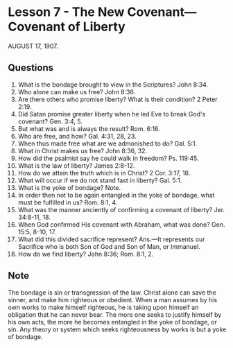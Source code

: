 # Lesson 7 - The New Covenant—Covenant of Liberty

AUGUST 17, 1907.

## Questions

1. What is the bondage brought to view in the Scriptures? John 8:34.
2. Who alone can make us free? John 8:36.
3. Are there others who promise liberty? What is their condition? 2 Peter 2:19.
4. Did Satan promise greater liberty when he led Eve to break God's covenant? Gen. 3:4, 5.
5. But what was and is always the result? Rom. 6:16.
6. Who are free, and how? Gal. 4:31, 28, 23.
7. When thus made free what are we admonished to do? Gal. 5:1.
8. What in Christ makes us free? John 8:36, 32.
9. How did the psalmist say he could walk in freedom? Ps. 119:45.
10. What is the law of liberty? James 2:8-12.
11. How do we attain the truth which is in Christ? 2 Cor. 3:17, 18.
12. What will occur if we do not stand fast in liberty? Gal. 5:1.
13. What is the yoke of bondage? Note.
14. In order then not to be again entangled in the yoke of bondage, what must be fulfilled in us? Rom. 8:1, 4.
15. What was the manner anciently of confirming a covenant of liberty? Jer. 34:8-11, 18.
16. When God confirmed His covenant with Abraham, what was done? Gen. 15:5, 8-10, 17.
17. What did this divided sacrifice represent? Ans.—It represents our Sacrifice who is both Son of God and Son of Man, or Immanuel.
18. How do we find liberty? John 8:36; Rom. 8:1, 2.

## Note

The bondage is sin or transgression of the law. Christ alone can save the sinner, and make him righteous or obedient. When a man assumes by his own works to make himself righteous, he is taking upon himself an obligation that he can never bear. The more one seeks to justify himself by his own acts, the more he becomes entangled in the yoke of bondage, or sin. Any theory or system which seeks righteousness by works is but a yoke of bondage.